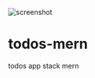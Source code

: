 ![screenshot](https://user-images.githubusercontent.com/35360048/117555062-4789d200-b032-11eb-8cd1-6b34636b1e10.png)

# todos-mern
todos app stack mern
